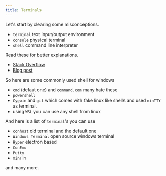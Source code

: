 ```yaml
---
title: Terminals
---
```


Let's start by clearing some misconceptions.

- `terminal` text input/output environment
- `console` physical terminal
- `shell` command line interpreter

Read these for better explanations.

- [Stack Overflow](https://askubuntu.com/questions/506510/what-is-the-difference-between-terminal-console-shell-and-command-line)
- [Blog post](https://www.hanselman.com/blog/whats-the-difference-between-a-console-a-terminal-and-a-shell)

So here are some commonly used shell for windows

- `cmd` (defaut one) and `command.com` many hate these
- `powershell`
- `Cygwin` and `git` which comes with fake linux like shells and used `minTTY` as terminal.
- using `WSL` you can use any shell from linux

And here is a list of `terminal`'s you can use

- `conhost` old terminal and the default one
- `Windows Terminal` open source windows terminal
- `Hyper` electron based
- `ConEmu`
- `Putty`
- `minTTY`

and many more.
